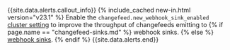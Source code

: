 {{site.data.alerts.callout_info}}
{% include_cached new-in.html version="v23.1" %} Enable the `changefeed.new_webhook_sink_enabled` [cluster setting](cluster-settings.html) to improve the throughput of changefeeds emitting to {% if page.name == "changefeed-sinks.md" %} webhook sinks. {% else %} [webhook sinks](changefeed-sinks.html#webhook-sinks). {% endif %}
{{site.data.alerts.end}}

